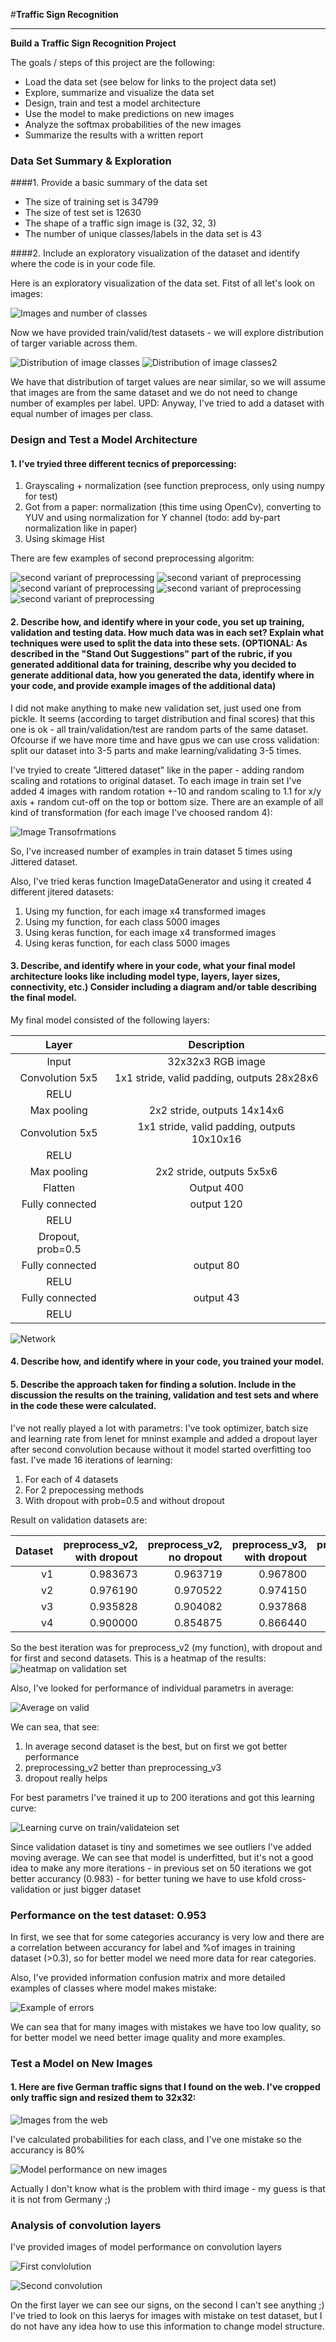 #**Traffic Sign Recognition** 

---

**Build a Traffic Sign Recognition Project**

The goals / steps of this project are the following:
* Load the data set (see below for links to the project data set)
* Explore, summarize and visualize the data set
* Design, train and test a model architecture
* Use the model to make predictions on new images
* Analyze the softmax probabilities of the new images
* Summarize the results with a written report


[//]: # (Image References)

[image1]: ./images/Explore1.png "Visualization"
[image2]: ./images/hist1.png "Label distriburion"
[image3]: ./images/hist2.png "Label distriburion"

[preprocess0]: ./images/preprocess0.png "Preprocessing example"
[preprocess1]: ./images/preprocess1.png "Preprocessing example"
[preprocess2]: ./images/preprocess2.png "Preprocessing example"
[preprocess3]: ./images/preprocess3.png "Preprocessing example"
[preprocess4]: ./images/preprocess4.png "Preprocessing example"
[Jittered]: ./images/Jittered.png "Example of adding new images"

[heatmap]: ./images/heatmap.png "Heatmap"
[avgscore]: ./images/avg_score.png "Average scores"
[accurancy_on_valid]: ./images/accurancy_on_valid.png "Average score on validation dataset while learning"

[Example_of_erros]: ./images/Example_of_erros.png "Example of errors"

[new_images]: ./images/new_images.png "Images from the web"
[model_preformance]: ./images/model_preformance.png "Model performance onImages from the web"

[convolution1]: ./images/convolution1.png "First convolution"

[convolution2]: ./images/convolution2.png "Second convolution"

[lenet]: ./images/lenet.png "Neural network"



### Data Set Summary & Exploration

####1. Provide a basic summary of the data set 

* The size of training set is 34799
* The size of test set is 12630
* The shape of a traffic sign image is (32, 32, 3)
* The number of unique classes/labels in the data set is 43

####2. Include an exploratory visualization of the dataset and identify where the code is in your code file.


Here is an exploratory visualization of the data set. Fitst of all let's look on images:

![Images and number of classes][image1]

Now we have provided train/valid/test datasets - we will explore distribution of targer variable across them.

![Distribution of image classes][image2]
![Distribution of image classes2][image3]

We have that distribution of target values are near similar, so we will assume that images are from the same dataset and we do not need to change number of examples per label. UPD: Anyway, I've tried to add a dataset with equal number of images per class.

### Design and Test a Model Architecture

#### 1. I've tryied three different tecnics of preporcessing:
1) Grayscaling + normalization (see function preprocess, only using numpy for test)
2) Got from a paper: normalization (this time using OpenCv), converting to YUV and using normalization for Y channel (todo: add by-part normalization like in paper)
3) Using skimage Hist

There are few examples of second preprocessing algoritm:

![second variant of preprocessing][preprocess0]
![second variant of preprocessing][preprocess1]
![second variant of preprocessing][preprocess2]
![second variant of preprocessing][preprocess3]
![second variant of preprocessing][preprocess4]


#### 2. Describe how, and identify where in your code, you set up training, validation and testing data. How much data was in each set? Explain what techniques were used to split the data into these sets. (OPTIONAL: As described in the "Stand Out Suggestions" part of the rubric, if you generated additional data for training, describe why you decided to generate additional data, how you generated the data, identify where in your code, and provide example images of the additional data)

I did not make anything to make new validation set, just used one from pickle. It seems (according to target distribution and final scores) that this one is ok - all train/validation/test are random parts of the same dataset. Ofcourse if we have more time and have gpus we can use cross validation: split our dataset into 3-5 parts and make learning/validating 3-5 times.

I've tryied to create "Jittered dataset" like in the paper - adding random scaling and rotations to original dataset. To each image in train set I've added 4 images with random rotation +-10 and random scaling to 1.1 for x/y axis + random cut-off on the top or bottom size. There are an example of all kind of transformation (for each image I've choosed random 4):

![Image Transofrmations][Jittered]

So, I've increased number of examples in train dataset 5 times using Jittered dataset.

Also, I've tried keras function ImageDataGenerator and using it created 4 different jitered datasets:

1) Using my function, for each image x4 transformed images
2) Using my function, for each class 5000 images 
3) Using keras function, for each image x4 transformed images
4) Using keras function, for each class 5000 images 


#### 3. Describe, and identify where in your code, what your final model architecture looks like including model type, layers, layer sizes, connectivity, etc.) Consider including a diagram and/or table describing the final model.


My final model consisted of the following layers:

| Layer         		|     Description	        					| 
|:---------------------:|:---------------------------------------------:| 
| Input         		| 32x32x3 RGB image   							| 
| Convolution 5x5     	| 1x1 stride, valid padding, outputs 28x28x6 	|
| RELU					|												|
| Max pooling	      	| 2x2 stride,  outputs 14x14x6 				|
| Convolution 5x5     	| 1x1 stride, valid padding, outputs 10x10x16 	|
| RELU					|												|
| Max pooling	      	| 2x2 stride,  outputs 5x5x6 				|
| Flatten | Output 400 |
| Fully connected | output 120|
| RELU					|												|
| Dropout, prob=0.5		|												|
| Fully connected | output 80|
| RELU					|												|
| Fully connected | output 43|
| RELU					|												|

![Network][lenet]


#### 4. Describe how, and identify where in your code, you trained your model. 
#### 5. Describe the approach taken for finding a solution. Include in the discussion the results on the training, validation and test sets and where in the code these were calculated. 

I've not really played a lot with parametrs: I've took optimizer, batch size and learning rate from lenet for mninst example and added a dropout layer after second convolution because without it model started overfitting too fast. I've made 16 iterations of learning:

1) For each of 4 datasets
2) For 2 prepocessing methods
3) With dropout with prob=0.5 and without dropout

Result on validation datasets are:

|Dataset|preprocess_v2,  with dropout |preprocess_v2, no dropout|preprocess_v3,  with dropout|preprocess_v3, no dropout|
| -----:|-----:|-----:|-----:|-----:|
|v1|0.983673|0.963719|0.967800|0.961224|
|v2|0.976190|0.970522|0.974150|0.966667|
|v3|0.935828|0.904082|0.937868|0.907029|
|v4|0.900000|0.854875|0.866440|0.847619|


So the best iteration was for preprocess_v2 (my function), with dropout and for first and second datasets. This is a heatmap of the results:
![heatmap on validation set][heatmap]

Also, I've looked for performance of individual parametrs in average:

![Average on valid][avgscore]

We can sea, that see:
1) In average second dataset is the best, but on first we got better performance
2) preprocessing_v2 better than preprocessing_v3
3) dropout really helps

For best parametrs I've trained it up to 200 iterations and got this learning curve:

![Learning curve on train/validateion set][accurancy_on_valid]

Since validation dataset is tiny and sometimes we see outliers I've added moving average. We can see that model is underfitted, but it's not a good idea to make any more iterations - in previous set on 50 iterations we got better accurancy (0.983) - for better tuning we have to use kfold cross-validation or just bigger dataset

### Performance on the test dataset: 0.953

In first, we see that for some categories accurancy is very low and there are a correlation between accurancy for label and %of images in training dataset (>0.3), so for better model we need more data for rear categories. 

Also, I've provided information confusion matrix and more detailed examples of classes where model makes mistake:

![Example of errors][Example_of_erros]

We can sea that for many images with mistakes we have too low quality, so for better model we need better image quality and more examples. 
 
### Test a Model on New Images

#### 1. Here are five German traffic signs that I found on the web. I've cropped only traffic sign and resized them to 32x32:

![Images from the web][new_images] 

I've calculated probabilities for each class, and I've one mistake so the accurancy is 80%

![Model performance on new images][model_preformance]

Actually I don't know what is the problem with third image - my guess is that it is not from Germany ;)

### Analysis of convolution layers

I've provided images of model performance on convolution layers

![First convlolution][convolution1]

![Second convolution][convolution2]


On the first layer we can see our signs, on the second I can't see anything ;) I've tried to look on this laerys for images with mistake on test dataset, but I do not have any idea how to use this information to change model structure.
